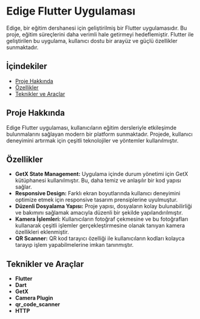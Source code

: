 # Edige Flutter Uygulaması

Edige, bir eğitim dershanesi için geliştirilmiş bir Flutter uygulamasıdır. Bu proje, eğitim süreçlerini daha verimli hale getirmeyi hedeflemiştir. Flutter ile geliştirilen bu uygulama, kullanıcı dostu bir arayüz ve güçlü özellikler sunmaktadır.

## İçindekiler

- [Proje Hakkında](#proje-hakkında)
- [Özellikler](#özellikler)
- [Teknikler ve Araçlar](#teknikler-ve-araçlar)

## Proje Hakkında

Edige Flutter uygulaması, kullanıcıların eğitim dersleriyle etkileşimde bulunmalarını sağlayan modern bir platform sunmaktadır. Projede, kullanıcı deneyimini artırmak için çeşitli teknolojiler ve yöntemler kullanılmıştır.

## Özellikler

- **GetX State Management:** Uygulama içinde durum yönetimi için GetX kütüphanesi kullanılmıştır. Bu, daha temiz ve anlaşılır bir kod yapısı sağlar.
- **Responsive Design:** Farklı ekran boyutlarında kullanıcı deneyimini optimize etmek için responsive tasarım prensiplerine uyulmuştur.
- **Düzenli Dosyalama Yapısı:** Proje yapısı, dosyaların kolay bulunabilirliği ve bakımını sağlamak amacıyla düzenli bir şekilde yapılandırılmıştır.
- **Kamera İşlemleri:** Kullanıcıların fotoğraf çekmesine ve bu fotoğrafları kullanarak çeşitli işlemler gerçekleştirmesine olanak tanıyan kamera özellikleri eklenmiştir.
- **QR Scanner:** QR kod tarayıcı özelliği ile kullanıcıların kodları kolayca tarayıp işlem yapabilmelerine imkan tanınmıştır.

## Teknikler ve Araçlar

- **Flutter**
- **Dart**
- **GetX**
- **Camera Plugin**
- **qr_code_scanner**
- **HTTP**


